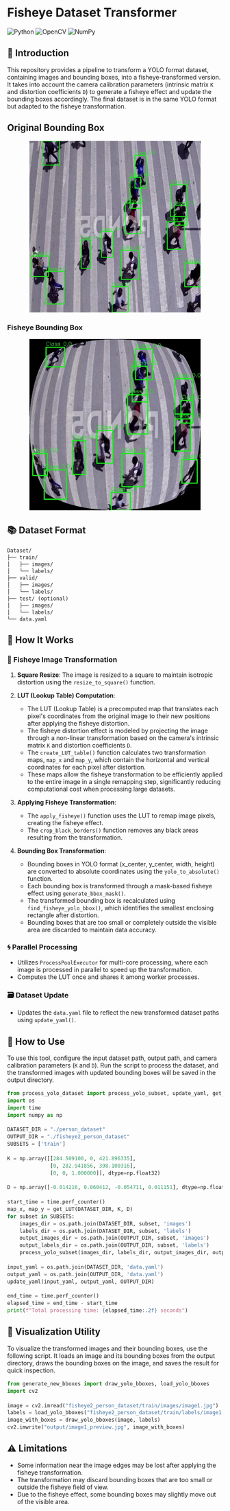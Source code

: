 # Fisheye Dataset Transformer

![Python](https://img.shields.io/badge/Python-3.10-yellow.svg)  ![OpenCV](https://img.shields.io/badge/OpenCV-4.11.0-blue.svg)  ![NumPy](https://img.shields.io/badge/NumPy-1.21.5-orange.svg)

## 📌 Introduction
This repository provides a pipeline to transform a YOLO format dataset, containing images and bounding boxes, into a fisheye-transformed version. It takes into account the camera calibration parameters (intrinsic matrix `K` and distortion coefficients `D`) to generate a fisheye effect and update the bounding boxes accordingly. The final dataset is in the same YOLO format but adapted to the fisheye transformation.

## Original Bounding Box
<p align="center">
<img src="./readme_images/original.jpg" alt="Original Bounding Box" width="400">
</p>

### Fisheye Bounding Box
<p align="center">
    <img src="./readme_images/transformed.jpg" alt="Fisheye Bounding Box" width="400">
</p>

## 📚 Dataset Format
```
Dataset/
├── train/
│   ├── images/
│   └── labels/
├── valid/
│   ├── images/
│   └── labels/
├── test/ (optional)
│   ├── images/
│   └── labels/
└── data.yaml
```

## 🚀 How It Works

### 🎥 Fisheye Image Transformation
1. **Square Resize**: The image is resized to a square to maintain isotropic distortion using the `resize_to_square()` function.

2. **LUT (Lookup Table) Computation**:
   - The LUT (Lookup Table) is a precomputed map that translates each pixel's coordinates from the original image to their new positions after applying the fisheye distortion.
   - The fisheye distortion effect is modeled by projecting the image through a non-linear transformation based on the camera's intrinsic matrix `K` and distortion coefficients `D`.
   - The `create_LUT_table()` function calculates two transformation maps, `map_x` and `map_y`, which contain the horizontal and vertical coordinates for each pixel after distortion.
   - These maps allow the fisheye transformation to be efficiently applied to the entire image in a single remapping step, significantly reducing computational cost when processing large datasets.

3. **Applying Fisheye Transformation**:
   - The `apply_fisheye()` function uses the LUT to remap image pixels, creating the fisheye effect.
   - The `crop_black_borders()` function removes any black areas resulting from the transformation.

4. **Bounding Box Transformation**:
   - Bounding boxes in YOLO format (x_center, y_center, width, height) are converted to absolute coordinates using the `yolo_to_absolute()` function.
   - Each bounding box is transformed through a mask-based fisheye effect using `generate_bbox_mask()`.
   - The transformed bounding box is recalculated using `find_fisheye_yolo_bbox()`, which identifies the smallest enclosing rectangle after distortion.
   - Bounding boxes that are too small or completely outside the visible area are discarded to maintain data accuracy.

### 🌀 Parallel Processing
- Utilizes `ProcessPoolExecutor` for multi-core processing, where each image is processed in parallel to speed up the transformation.
- Computes the LUT once and shares it among worker processes.

### 🗃️ Dataset Update
- Updates the `data.yaml` file to reflect the new transformed dataset paths using `update_yaml()`.

## 🔧 How to Use

To use this tool, configure the input dataset path, output path, and camera calibration parameters (`K` and `D`). Run the script to process the dataset, and the transformed images with updated bounding boxes will be saved in the output directory.

```python
from process_yolo_dataset import process_yolo_subset, update_yaml, get_LUT
import os
import time
import numpy as np

DATASET_DIR = "./person_dataset"
OUTPUT_DIR = "./fisheye2_person_dataset"
SUBSETS = ['train']

K = np.array([[284.509100, 0, 421.896335],
              [0, 282.941856, 398.100316],
              [0, 0, 1.000000]], dtype=np.float32)

D = np.array([-0.014216, 0.060412, -0.054711, 0.011151], dtype=np.float32)

start_time = time.perf_counter()
map_x, map_y = get_LUT(DATASET_DIR, K, D)
for subset in SUBSETS:
    images_dir = os.path.join(DATASET_DIR, subset, 'images')
    labels_dir = os.path.join(DATASET_DIR, subset, 'labels')
    output_images_dir = os.path.join(OUTPUT_DIR, subset, 'images')
    output_labels_dir = os.path.join(OUTPUT_DIR, subset, 'labels')
    process_yolo_subset(images_dir, labels_dir, output_images_dir, output_labels_dir, map_x, map_y)

input_yaml = os.path.join(DATASET_DIR, 'data.yaml')
output_yaml = os.path.join(OUTPUT_DIR, 'data.yaml')
update_yaml(input_yaml, output_yaml, OUTPUT_DIR)

end_time = time.perf_counter()
elapsed_time = end_time - start_time
print(f"Total processing time: {elapsed_time:.2f} seconds")
```

## 👀 Visualization Utility

To visualize the transformed images and their bounding boxes, use the following script. It loads an image and its bounding boxes from the output directory, draws the bounding boxes on the image, and saves the result for quick inspection.
```python
from generate_new_bboxes import draw_yolo_bboxes, load_yolo_bboxes
import cv2

image = cv2.imread("fisheye2_person_dataset/train/images/image1.jpg")
labels = load_yolo_bboxes("fisheye2_person_dataset/train/labels/image1.txt")
image_with_boxes = draw_yolo_bboxes(image, labels)
cv2.imwrite("output/image1_preview.jpg", image_with_boxes)
```

## ⚠️ Limitations
- Some information near the image edges may be lost after applying the fisheye transformation.
- The transformation may discard bounding boxes that are too small or outside the fisheye field of view.
- Due to the fisheye effect, some bounding boxes may slightly move out of the visible area.

